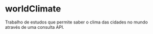 # worldClimate
Trabalho de estudos que permite saber o clima das cidades no mundo através de uma consulta API.
